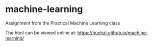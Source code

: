 # machine-learning
Assignment from the Practical Machine Learning class

The html can be viewed online at: https://huchzi.github.io/machine-learning/

